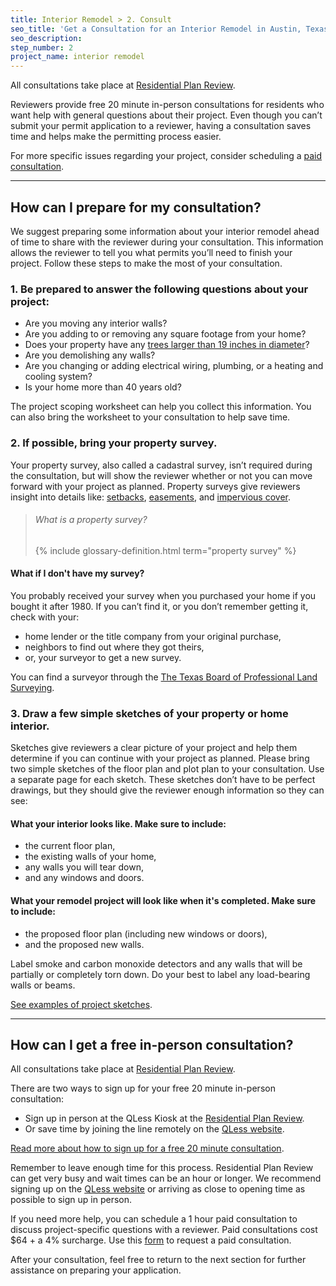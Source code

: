 ```yaml
---
title: Interior Remodel > 2. Consult
seo_title: 'Get a Consultation for an Interior Remodel in Austin, Texas'
seo_description:
step_number: 2
project_name: interior remodel
---
```



All consultations take place at [Residential Plan Review](/residential/resources/contact/#residential-plan-review).

Reviewers provide free 20 minute in-person consultations for residents who want help with general questions about their project. Even though you can’t submit your permit application to a reviewer, having a consultation saves time and helps make the permitting process easier.

For more specific issues regarding your project, consider scheduling a [paid consultation](/residential/resources/applications-and-forms/residential-review-consultation-form).&nbsp;

---

## How can I prepare for my consultation?

We suggest preparing some information about your interior remodel ahead of time to share with the reviewer during your consultation. This information allows the reviewer to tell you what permits you’ll need to finish your project. Follow these steps to make the most of your consultation.

### 1. Be prepared to answer the following questions about your project:

* Are you moving any interior walls?
* Are you adding to or removing any square footage from your home?
* Does your property have any [trees larger than 19 inches in diameter](/residential/residential-toolkit/building-near-a-tree/)?
* Are you demolishing any walls?
* Are you changing or adding electrical wiring, plumbing, or a heating and cooling system?
* Is your home more than 40 years old?

The project scoping worksheet can help you collect this information. You can also bring the worksheet to your consultation to help save time.

### 2. If possible, bring your property survey.

Your property survey, also called a cadastral survey, isn’t required during the consultation, but will show the reviewer whether or not you can move forward with your project as planned. Property surveys give reviewers insight into details like: [setbacks](/residential/resources/glossary/setback), [easements](/residential/resources/glossary/easement), and [impervious cover](/residential/resources/glossary/impervious-cover).

> ###### What is a property survey?
>
> {% include glossary-definition.html term="property survey" %}

#### What if I don't have my survey?

You probably received your survey when you purchased your home if you bought it after 1980. If you can’t find it, or you don’t remember getting it, check with your:

* home lender or the title company from your original purchase,
* neighbors to find out where they got theirs,
* or, your surveyor to get a new survey.

You can find a surveyor through the [The Texas Board of Professional Land Surveying](http://txls.texas.gov/education/).

### 3. Draw a few simple sketches of your property or home interior.

Sketches give reviewers a clear picture of your project and help them determine if you can continue with your project as planned. Please bring two simple sketches of the floor plan and plot plan to your consultation. Use a separate page for each sketch. These sketches don’t have to be perfect drawings, but they should give the reviewer enough information so they can see:

#### What your interior looks like. Make sure to include:&nbsp;

* the current floor plan,
* the existing walls of your home,
* any walls you will tear down,
* and any windows and doors.

#### What your remodel project will look like when it's completed. Make sure to include:

* the proposed floor plan (including new windows or doors),
* and the proposed new walls.

Label smoke and carbon monoxide detectors and any walls that will be partially or completely torn down. Do your best to label any load-bearing walls or beams.

[See examples of project sketches](/residential/resources/sample-plans).

---

## How can I get a free in-person consultation?

All consultations take place at [Residential Plan Review](/residential/resources/contact/#residential-plan-review).

There are two ways to sign up for your free 20 minute in-person consultation:

* Sign up in person at the QLess Kiosk at the [Residential Plan Review](/residential/resources/contact/#residential-plan-review).
* Or save time by joining the line remotely on the [QLess website](https://kiosk.qless.com/kiosk/app/home/19062?queues=63813,65072,64852,64862,66812).

[Read more about how to sign up for a free 20 minute consultation](/residential/residential-toolkit/sign-up-on-qless).

Remember to leave enough time for this process. Residential Plan Review can get very busy and wait times can be an hour or longer. We recommend signing up on the [QLess website](https://kiosk.qless.com/kiosk/app/home/19062?queues=63813,65072,64852,64862,66812) or arriving as close to opening time as possible to sign up in person.

If you need more help, you can schedule a 1 hour paid consultation to discuss project-specific questions with a reviewer. Paid consultations cost $64 + a 4% surcharge. Use this [form](/residential/resources/applications-and-forms/residential-review-consultation-form) to request a paid consultation.

After your consultation, feel free to return to the next section for further assistance on preparing your application.